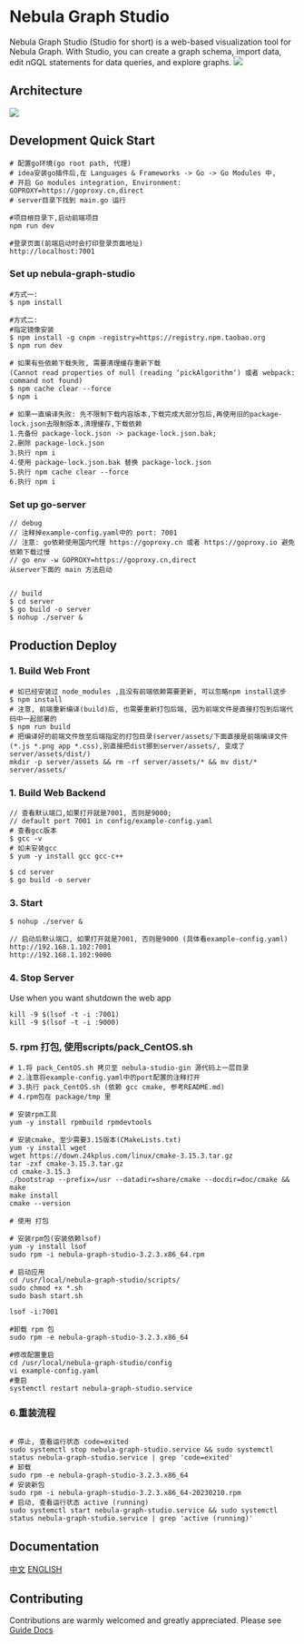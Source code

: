 # Nebula Graph Studio
Nebula Graph Studio (Studio for short) is a web-based visualization tool for Nebula Graph. With Studio, you can create a graph schema, import data, edit nGQL statements for data queries, and explore graphs.
![](./introduction.png)

## Architecture
![](architecture.png)

## Development Quick Start
```shell
# 配置go环境(go root path, 代理)
# idea安装go插件后,在 Languages & Frameworks -> Go -> Go Modules 中, 
# 开启 Go modules integration, Environment: GOPROXY=https://goproxy.cn,direct
# server目录下找到 main.go 运行

#项目根目录下,启动前端项目
npm run dev

#登录页面(前端启动时会打印登录页面地址)
http://localhost:7001

```

### Set up nebula-graph-studio
```
#方式一:
$ npm install

#方式二:
#指定镜像安装
$ npm install -g cnpm -registry=https://registry.npm.taobao.org
$ npm run dev

# 如果有些依赖下载失败, 需要清理缓存重新下载
(Cannot read properties of null (reading ‘pickAlgorithm‘) 或者 webpack: command not found)
$ npm cache clear --force
$ npm i

# 如果一直编译失败: 先不限制下载内容版本,下载完成大部分包后,再使用旧的package-lock.json去限制版本,清理缓存,下载依赖
1.先备份 package-lock.json -> package-lock.json.bak; 
2.删除 package-lock.json
3.执行 npm i
4.使用 package-lock.json.bak 替换 package-lock.json
5.执行 npm cache clear --force
6.执行 npm i
```
### Set up go-server
```
// debug
// 注释掉example-config.yaml中的 port: 7001
// 注意: go依赖使用国内代理 https://goproxy.cn 或者 https://goproxy.io 避免依赖下载过慢
// go env -w GOPROXY=https://goproxy.cn,direct
从server下面的 main 方法启动


// build
$ cd server
$ go build -o server
$ nohup ./server &
```

## Production Deploy

### 1. Build Web Front
```
# 如已经安装过 node_modules ,且没有前端依赖需要更新, 可以忽略npm install这步
$ npm install
# 注意, 前端重新编译(build)后, 也需要重新打包后端, 因为前端文件是直接打包到后端代码中一起部署的
$ npm run build
# 把编译好的前端文件放至后端指定的打包目录(server/assets/下面直接是前端编译文件(*.js *.png app *.css),别直接把dist挪到server/assets/, 变成了server/assets/dist/)
mkdir -p server/assets && rm -rf server/assets/* && mv dist/* server/assets/
```

### 1. Build Web Backend
```
// 查看默认端口,如果打开就是7001, 否则是9000;
// default port 7001 in config/example-config.yaml 
# 查看gcc版本
$ gcc -v
# 如未安装gcc
$ yum -y install gcc gcc-c++

$ cd server
$ go build -o server
```

### 3. Start
```
$ nohup ./server &

// 启动后默认端口, 如果打开就是7001, 否则是9000 (具体看example-config.yaml)
http://192.168.1.102:7001
http://192.168.1.102:9000
```

### 4. Stop Server
Use when you want shutdown the web app
```
kill -9 $(lsof -t -i :7001)
kill -9 $(lsof -t -i :9000)
```

### 5. rpm 打包, 使用scripts/pack_CentOS.sh
```shell
# 1.将 pack_CentOS.sh 拷贝至 nebula-studio-gin 源代码上一层目录
# 2.注意将example-config.yaml中的port配置的注释打开
# 3.执行 pack_CentOS.sh (依赖 gcc cmake, 参考README.md)
# 4.rpm包在 package/tmp 里

# 安装rpm工具
yum -y install rpmbuild rpmdevtools

# 安装cmake, 至少需要3.15版本(CMakeLists.txt)
yum -y install wget
wget https://down.24kplus.com/linux/cmake-3.15.3.tar.gz
tar -zxf cmake-3.15.3.tar.gz
cd cmake-3.15.3
./bootstrap --prefix=/usr --datadir=share/cmake --docdir=doc/cmake && make
make install
cmake --version

# 使用 打包

# 安装rpm包(安装依赖lsof)
yum -y install lsof
sudo rpm -i nebula-graph-studio-3.2.3.x86_64.rpm

# 启动应用
cd /usr/local/nebula-graph-studio/scripts/
sudo chmod +x *.sh
sudo bash start.sh

lsof -i:7001

#卸载 rpm 包
sudo rpm -e nebula-graph-studio-3.2.3.x86_64

#修改配置重启
cd /usr/local/nebula-graph-studio/config
vi example-config.yaml
#重启
systemctl restart nebula-graph-studio.service

```

### 6.重装流程
```

# 停止, 查看运行状态 code=exited
sudo systemctl stop nebula-graph-studio.service && sudo systemctl status nebula-graph-studio.service | grep 'code=exited'
# 卸载
sudo rpm -e nebula-graph-studio-3.2.3.x86_64
# 安装新包
sudo rpm -i nebula-graph-studio-3.2.3.x86_64-20230210.rpm
# 启动, 查看运行状态 active (running)
sudo systemctl start nebula-graph-studio.service && sudo systemctl status nebula-graph-studio.service | grep 'active (running)'

```

## Documentation
[中文](https://docs.nebula-graph.com.cn/2.5.0/nebula-studio/about-studio/st-ug-what-is-graph-studio/)
[ENGLISH](https://https://docs.nebula-graph.io/2.5.0/nebula-studio/about-studio/st-ug-what-is-graph-studio/)

## Contributing
Contributions are warmly welcomed and greatly appreciated. Please see [Guide Docs](https://github.com/vesoft-inc-private/nebula-graph-studio/blob/master/CONTRIBUTING.md) 